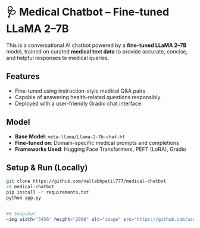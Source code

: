 # 🩺 Medical Chatbot – Fine-tuned LLaMA 2–7B

This is a conversational AI chatbot powered by a **fine-tuned LLaMA 2–7B** model, trained on curated **medical text data** to provide accurate, concise, and helpful responses to medical queries.

## Features

- Fine-tuned using instruction-style medical Q&A pairs
- Capable of answering health-related questions responsibly
- Deployed with a user-friendly Gradio chat interface

## Model

- **Base Model**: `meta-llama/Llama-2-7b-chat-hf`
- **Fine-tuned on**: Domain-specific medical prompts and completions
- **Frameworks Used**: Hugging Face Transformers, PEFT (LoRA), Gradio

## Setup & Run (Locally)

```bash
git clone https://github.com/vallabhpatil777/medical-chatbot
cd medical-chatbot
pip install -r requirements.txt
python app.py


## Snapshot
<img width="3456" height="2000" alt="image" src="https://github.com/user-attachments/assets/ac567077-6e9f-435c-be40-2db86c578cb4" />

